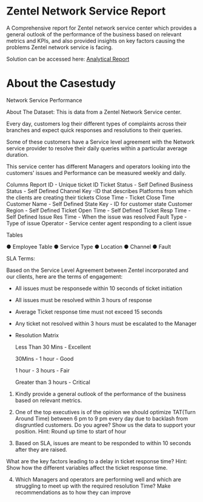 # Zentel Network Service Report
A Comprehensive report for Zentel network service center which provides a general outlook of the performance of the business based on relevant metrics and KPIs, and also provided insights on key factors causing the problems Zentel network service is facing. 

Solution can be accessed here: 
[Analytical Report](https://app.powerbi.com/view?r=eyJrIjoiN2RmNDlmMGQtMTFhMS00NDJiLWJjYzItNzUwMTIyMDRkODE4IiwidCI6ImYxOGE5MWIzLTRiMzctNGJkNi1iMmEyLTAwOTE5YTk5OTIxMyJ9)

# About the Casestudy

Network Service Performance

About The Dataset:
This is data from a Zentel Network Service center.

Every day, customers log their different types of complaints across their branches and expect quick responses and resolutions to their queries.

Some of these customers have a Service level agreement with the Network service provider to resolve their daily queries within a particular average duration.

This service center has different Managers and operators looking into the customers' issues and Performance can be measured weekly and daily.

Columns
Report ID - Unique ticket ID Ticket Status - Self Defined Business Status - Self Defined
Channel Key -ID that describes Platforms from which the clients are creating their tickets Close Time - Ticket Close Time
Customer Name - Self Defined State Key - ID for customer state Customer Region - Self Defined Ticket Open Time - Self Defined Ticket Resp Time - Self Defined
Issue Res Time - When the issue was resolved Fault Type - Type of issue
Operator - Service center agent responding to a client issue



Tables

●	Employee Table
●	Service Type
●	Location
●	Channel
●	Fault
 
SLA Terms:

Based on the Service Level Agreement between Zentel incorporated and our clients, here are the terms of engagement:

-	All issues must be responsede within 10 seconds of ticket initiation
-	All issues must be resolved within 3 hours of response
-	Average Ticket response time must not exceed 15 seconds
-	Any ticket not resolved within 3 hours must be escalated to the Manager
-	Resolution Matrix

    Less Than 30 Mins 	   -  Excellent

    30Mins - 1 hour	      -  Good

    1 hour - 3 hours	     -  Fair

    Greater than 3 hours  -  Critical


1.	Kindly provide a general outlook of the performance of the business based on relevant metrics.
2.	One of the top executives is of the opinion we should optimize TAT(Turn Around Time) between 6 pm to 9 pm every day due to backlash from disgruntled customers. Do you agree?
Show us the data to support your position.
Hint: Round up time to start of hour

3.	Based on SLA, issues are meant to be responded to within 10 seconds after they are raised.

What are the key factors leading to a delay in ticket response time?
Hint: Show how the different variables affect the ticket response time.


4.	Which Managers and operators are performing well and which are struggling to meet up with the required resolution Time?
Make recommendations as to how they can improve

